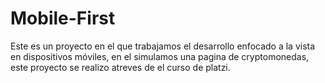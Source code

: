 # Mobile-First
Este es un proyecto en el que trabajamos el desarrollo enfocado a la vista en dispositivos móviles, en el simulamos una pagina de cryptomonedas, este proyecto se realizo atreves de el curso de platzi.
